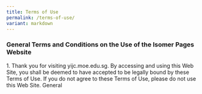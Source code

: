 ```yaml
---
title: Terms of Use
permalink: /terms-of-use/
variant: markdown
---
```

### **General Terms and Conditions on the Use of the Isomer Pages Website**

<p>1. Thank you for visiting yijc.moe.edu.sg. By accessing and using this Web Site, you shall be deemed to have accepted to be legally bound by these Terms of Use. If you do not agree to these Terms of Use, please do not use this Web Site. 
General</p>

